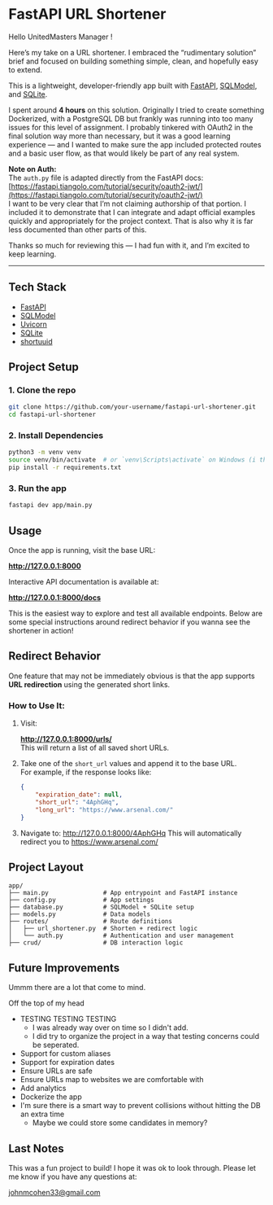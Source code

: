 # FastAPI URL Shortener

Hello UnitedMasters Manager !

Here’s my take on a URL shortener. I embraced the “rudimentary solution” brief and focused on building something simple, clean, and hopefully easy to extend.

This is a lightweight, developer-friendly app built with [FastAPI](https://fastapi.tiangolo.com/), [SQLModel](https://sqlmodel.tiangolo.com/), and [SQLite](https://www.sqlite.org/index.html).

I spent around **4 hours** on this solution. Originally I tried to create something Dockerized, with a PostgreSQL DB but frankly was running into too many issues for this level of assignment. I probably tinkered with OAuth2 in the final solution way more than necessary, but it was a good learning experience — and I wanted to make sure the app included protected routes and a basic user flow, as that would likely be part of any real system.

**Note on Auth:**  
The `auth.py` file is adapted directly from the FastAPI docs:  
[https://fastapi.tiangolo.com/tutorial/security/oauth2-jwt/](https://fastapi.tiangolo.com/tutorial/security/oauth2-jwt/)  
I want to be very clear that I’m not claiming authorship of that portion. I included it to demonstrate that I can integrate and adapt official examples quickly and appropriately for the project context. That is also why it is far less documented than other parts of this.

Thanks so much for reviewing this — I had fun with it, and I’m excited to keep learning.

---

## Tech Stack

- [FastAPI](https://fastapi.tiangolo.com/)
- [SQLModel](https://sqlmodel.tiangolo.com/)
- [Uvicorn](https://www.uvicorn.org/)
- [SQLite](https://www.sqlite.org/index.html)
- [shortuuid](https://github.com/skorokithakis/shortuuid)

## Project Setup

### 1. Clone the repo

```bash
git clone https://github.com/your-username/fastapi-url-shortener.git
cd fastapi-url-shortener
```

### 2. Install Dependencies

```bash
python3 -m venv venv
source venv/bin/activate  # or `venv\Scripts\activate` on Windows (i think?)
pip install -r requirements.txt
```

### 3. Run the app

```bash
fastapi dev app/main.py
```

## Usage

Once the app is running, visit the base URL:

**http://127.0.0.1:8000**

Interactive API documentation is available at:

**http://127.0.0.1:8000/docs**

This is the easiest way to explore and test all available endpoints. Below are some special instructions around redirect behavior if you wanna see the shortener in action!

## Redirect Behavior

One feature that may not be immediately obvious is that the app supports **URL redirection** using the generated short links.

### How to Use It:

1. Visit:

   **http://127.0.0.1:8000/urls/**  
   This will return a list of all saved short URLs.

2. Take one of the `short_url` values and append it to the base URL.  
   For example, if the response looks like:

   ```json
   {
       "expiration_date": null,
       "short_url": "4AphGHq",
       "long_url": "https://www.arsenal.com/"
   }
   ```

3.	Navigate to:
http://127.0.0.1:8000/4AphGHq
This will automatically redirect you to https://www.arsenal.com/

## Project Layout

```
app/
├── main.py               # App entrypoint and FastAPI instance
├── config.py             # App settings
├── database.py           # SQLModel + SQLite setup
├── models.py             # Data models
├── routes/               # Route definitions
│   ├── url_shortener.py  # Shorten + redirect logic
│   └── auth.py           # Authentication and user management
├── crud/                 # DB interaction logic
```

## Future Improvements

Ummm there are a lot that come to mind.

Off the top of my head
- TESTING TESTING TESTING
    - I was already way over on time so I didn't add.
    - I did try to organize the project in a way that testing concerns could be seperated.
- Support for custom aliases
- Support for expiration dates
- Ensure URLs are safe
- Ensure URLs map to websites we are comfortable with
- Add analytics
- Dockerize the app
- I'm sure there is a smart way to prevent collisions without hitting the DB an extra time
    - Maybe we could store some candidates in memory?

## Last Notes

This was a fun project to build! I hope it was ok to look through. Please let me know if you have any questions at:

johnmcohen33@gmail.com